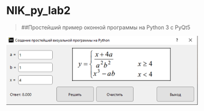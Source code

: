 # NIK_py_lab2 

> ##Простейший пример оконной программы на Python 3 c PyQt5


![srcreenshot](screenshot.png)
